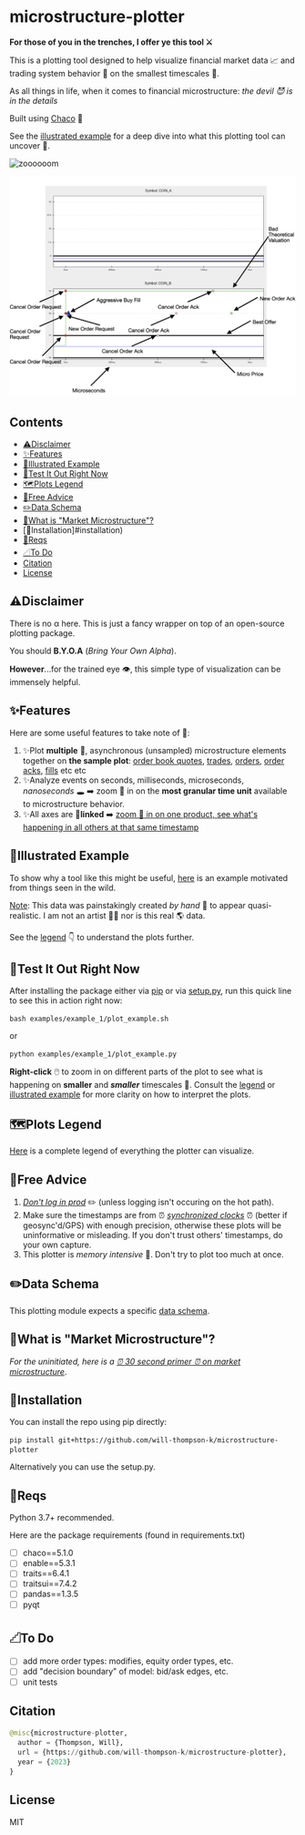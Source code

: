 # microstructure-plotter

**For those of you in the trenches, I offer ye this tool ⚔️** 

This is a plotting tool designed to help visualize financial market data 📈 and trading system behavior 🤖 on the smallest timescales 🔎. 

As all things in life, when it comes to financial microstructure: _the devil 😈 is in the details_ 

Built using [Chaco](https://docs.enthought.com/chaco/index.html) 🌮

See the [illustrated example](#illustrated-example) for a deep dive into what this plotting tool can uncover 🔎.

![zoooooom](/assets/plotter_video.gif)

![orders](/assets/erratic_valuation_3.png)

## Contents

- [⚠️Disclaimer](#%EF%B8%8Fdisclaimer)
- [✨Features](#features)
- [🧠Illustrated Example](#illustrated-example)
- [🧪Test It Out Right Now](#test-it-out-right-now)
- [🗺️Plots Legend](#%EF%B8%8Fplots-legend)
- [💸Free Advice](#free-advice)
- [✏️Data Schema](#%EF%B8%8Fdata-schema)
- [🤔What is "Market Microstructure"?](#what-is-market-microstructure)
- [🛞Installation]#installation)
- [	📜Reqs](#reqs)
- [𓊍To Do](#𓊍to-do)
- [Citation](#citation)
- [License](#license)

## ⚠️Disclaimer

There is no α here. This is just a fancy wrapper on top of an open-source plotting package. 

You should **B.Y.O.A** (_Bring Your Own Alpha_). 

**However**...for the trained eye 👁️, this simple type of visualization can be immensely helpful.

## ✨Features

Here are some useful features to take note of 🥁: 

1. ✨Plot **multiple** 🤹, asynchronous (unsampled) microstructure elements together on **the sample plot**: <ins>order book quotes</ins>, <ins>trades</ins>, <ins>orders</ins>, <ins>order acks</ins>, <ins>fills</ins> etc etc
2. ✨Analyze events on seconds, milliseconds, microseconds, _nanoseconds_ 🕳️ ➡️ zoom 🔎 in on the **most granular time unit** available to microstructure behavior.
3. ✨All axes are 🔗**linked** ➡️ <ins>zoom 🔎 in on one product, see what's happening in all others at that same timestamp</ins>

## 🧠Illustrated Example

To show why a tool like this might be useful, [here](/examples/README.md) is an example motivated from things seen in the wild.

<ins>Note</ins>: This data was painstakingly created _by hand_ 🤌 to appear quasi-realistic. I am not an artist 🧑‍🎨 nor is this real 🌎 data. 

See the [legend](#plots-legend) 👇 to understand the plots further.

## 🧪Test It Out Right Now

After installing the package either via [pip](#installation) or via [setup.py](#reqs), run this quick line to see this in action right now:

``` bash examples/example_1/plot_example.sh ``` 

or 

``` python examples/example_1/plot_example.py ``` 

**Right-click** 🖱️ to zoom in on different parts of the plot to see what is happening on **smaller** and **_smaller_** timescales 🔎. Consult the [legend](#plots-legend) or [illustrated example](#illustrated-example) for more clarity on how to interpret the plots.

## 🗺️Plots Legend

[Here](/docs/legend/README.md) is a complete legend of everything the plotter can visualize.

## 💸Free Advice

1. <ins>_Don't log in prod_</ins> ✏️ (unless logging isn't occuring on the hot path). 
2. Make sure the timestamps are from ⏰ <ins>_synchronized clocks_</ins> ⏰ (better if geosync'd/GPS) with enough precision, otherwise these plots will be uninformative or misleading. If you don't trust others' timestamps, do your own capture. 
3. This plotter is _memory intensive_ 🧠. Don't try to plot too much at once. 

## ✏️Data Schema

This plotting module expects a specific [data schema](/docs/schema/README.md).

## 🤔What is "Market Microstructure"?

_For the uninitiated, here is a [⏰ 30 second primer ⏰ on market microstructure](/docs/micro_primer/README.md)_.

## 🛞Installation

You can install the repo using pip directly:

```pip install git+https://github.com/will-thompson-k/microstructure-plotter``` 

Alternatively you can use the setup.py.

## 📜Reqs

Python 3.7+ recommended.

Here are the package requirements (found in requirements.txt)

- [ ] chaco==5.1.0
- [ ] enable==5.3.1
- [ ] traits==6.4.1
- [ ] traitsui==7.4.2
- [ ] pandas==1.3.5
- [ ] pyqt

## 𓊍To Do

- [ ] add more order types: modifies, equity order types, etc.
- [ ] add "decision boundary" of model: bid/ask edges, etc.
- [ ] unit tests

## Citation

```python 
@misc{microstructure-plotter,
  author = {Thompson, Will},
  url = {https://github.com/will-thompson-k/microstructure-plotter},
  year = {2023}
}
```
## License

MIT